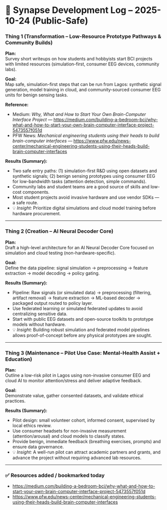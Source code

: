 ﻿# 🧠 Synapse Development Log – 2025-10-24 (Public-Safe)

### Thing 1 (Transformation – Low-Resource Prototype Pathways & Community Builds)
**Plan:**  
Survey short writeups on how students and hobbyists start BCI projects with limited resources (simulation-first, consumer EEG devices, community labs).

**Goal:**  
Map safe, simulation-first steps that can be run from Lagos: synthetic signal generation, model training in cloud, and community-sourced consumer EEG units for benign sensing tasks.

**Reference:**  
- Medium: *Why, What and How to Start Your Own Brain-Computer Interface Project* — https://medium.com/building-a-bedroom-bci/why-what-and-how-to-start-your-own-brain-computer-interface-project-5473557f051d
- PFW News: *Mechanical engineering students using their heads to build brain-computer interfaces* — https://www.pfw.edu/news-center/mechanical-engineering-students-using-their-heads-build-brain-computer-interfaces

**Results (Summary):**  
- Two safe entry paths: (1) simulation-first R&D using open datasets and synthetic signals; (2) benign sensing prototypes using consumer EEG for low-bandwidth tasks (attention detection, simple commands).  
- Community labs and student teams are a good source of skills and low-cost components.  
- Most student projects avoid invasive hardware and use vendor SDKs — a safe route.  
- 💡 *Insight:* Prioritize digital simulations and cloud model training before hardware procurement.

---

### Thing 2 (Creation – AI Neural Decoder Core)
**Plan:**  
Draft a high-level architecture for an AI Neural Decoder Core focused on simulation and cloud testing (non-hardware-specific).

**Goal:**  
Define the data pipeline: signal simulation → preprocessing → feature extraction → model decoding → policy gating.

**Results (Summary):**  
- Pipeline: Raw signals (or simulated data) → preprocessing (filtering, artifact removal) → feature extraction → ML-based decoder → packaged output routed to policy layer.  
- Use federated learning or simulated federated updates to avoid centralizing sensitive data.  
- Start with public EEG datasets and open-source toolkits to prototype models without hardware.  
- 💡 *Insight:* Building robust simulation and federated model pipelines allows proof-of-concept before any physical prototypes are sought.

---

### Thing 3 (Maintenance – Pilot Use Case: Mental-Health Assist + Education)
**Plan:**  
Outline a low-risk pilot in Lagos using non-invasive consumer EEG and cloud AI to monitor attention/stress and deliver adaptive feedback.

**Goal:**  
Demonstrate value, gather consented datasets, and validate ethical practices.

**Results (Summary):**  
- Pilot design: small volunteer cohort, informed consent, supervised by local ethics review.  
- Use consumer headsets for non-invasive measurement (attention/arousal) and cloud models to classify states.  
- Provide benign, immediate feedback (breathing exercises, prompts) and ensure data governance.  
- 💡 *Insight:* A well-run pilot can attract academic partners and grants, and advance the project without requiring advanced lab resources.

---

### ✅ Resources added / bookmarked today
- https://medium.com/building-a-bedroom-bci/why-what-and-how-to-start-your-own-brain-computer-interface-project-5473557f051d
- https://www.pfw.edu/news-center/mechanical-engineering-students-using-their-heads-build-brain-computer-interfaces

